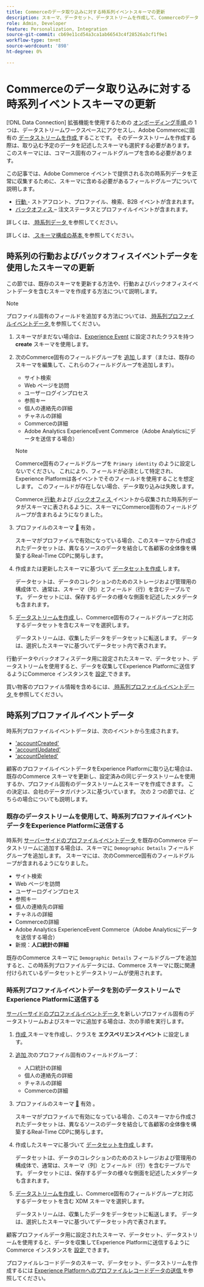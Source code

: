 ```yaml
---
title: Commerceのデータ取り込みに対する時系列イベントスキーマの更新
description: スキーマ、データセット、データストリームを作成して、Commerceのデータ取り込み用に時系列イベントデータを収集して送信する方法を説明します。
role: Admin, Developer
feature: Personalization, Integration
source-git-commit: cb69e11cd54a3ca1ab66543c4f28526a3cf1f9e1
workflow-type: tm+mt
source-wordcount: '898'
ht-degree: 0%

---
```


# Commerceのデータ取り込みに対する時系列イベントスキーマの更新

[!DNL Data Connection] 拡張機能を使用するための [ オンボーディング手順 ](overview.md#onboarding-steps) の 1 つは、データストリームワークスペースにアクセスし、Adobe Commerceに固有の [ データストリームを作成 ](https://experienceleague.adobe.com/docs/experience-platform/datastreams/overview.html?lang=ja) することです。 そのデータストリームを作成する際は、取り込む予定のデータを記述したスキーマも選択する必要があります。 このスキーマには、コマース固有のフィールドグループを含める必要があります。

この記事では、Adobe Commerce イベントで提供される次の時系列データを正常に収集するために、スキーマに含める必要があるフィールドグループについて説明します。

- [ 行動 ](events.md) - ストアフロント、プロファイル、検索、B2B イベントが含まれます。
- [ バックオフィス ](events-backoffice.md) – 注文ステータスとプロファイルイベントが含まれます。

詳しくは、[ 時系列データ ](data-ingestion.md) を参照してください。

詳しくは、[ スキーマ構成の基本 ](https://experienceleague.adobe.com/docs/experience-platform/xdm/schema/composition.html?lang=ja) を参照してください。

## 時系列の行動およびバックオフィスイベントデータを使用したスキーマの更新

この節では、既存のスキーマを更新する方法や、行動およびバックオフィスイベントデータを含むスキーマを作成する方法について説明します。

>[!NOTE]
>
>プロファイル固有のフィールドを追加する方法については、[ 時系列プロファイルイベントデータ ](#time-series-profile-event-data) を参照してください。

1. スキーマがまだない場合は、[Experience Event](https://experienceleague.adobe.com/docs/experience-platform/xdm/ui/resources/schemas.html?lang=ja#create) に設定されたクラスを持つ **create** スキーマを使用します。

1. 次のCommerce固有のフィールドグループを [ 追加 ](https://experienceleague.adobe.com/docs/experience-platform/xdm/ui/resources/schemas.html?lang=ja#add-field-groups) します（または、既存のスキーマを編集して、これらのフィールドグループを追加します）。

   - サイト検索
   - Web ページを訪問
   - ユーザーログインプロセス
   - 参照キー
   - 個人の連絡先の詳細
   - チャネルの詳細
   - Commerceの詳細
   - Adobe Analytics ExperienceEvent Commerce（Adobe Analyticsにデータを送信する場合）

   >[!NOTE]
   >
   > Commerce固有のフィールドグループを `Primary identity` のように設定しないでください。 これにより、フィールドが必須として特定され、Experience Platformは各イベントでそのフィールドを使用することを想定します。 このフィールドが存在しない場合、データ取り込みは失敗します。

   Commerce[ 行動 ](events.md) および [ バックオフィス ](events-backoffice.md) イベントから収集された時系列データがスキーマに表されるように、スキーマにCommerce固有のフィールドグループが含まれるようになりました。

1. プロファイルのスキーマ [&#128279;](https://experienceleague.adobe.com/docs/experience-platform/xdm/ui/resources/schemas.html?lang=ja#profile) 有効 。

   スキーマがプロファイルで有効になっている場合、このスキーマから作成されたデータセットは、異なるソースのデータを結合して各顧客の全体像を構築するReal-Time CDPに関与します。

1. 作成または更新したスキーマに基づいて [ データセットを作成 ](https://experienceleague.adobe.com/docs/platform-learn/implement-mobile-sdk/experience-cloud/platform.html?lang=ja#create-a-dataset) します。

   データセットは、データのコレクションのためのストレージおよび管理用の構成体で、通常は、スキーマ（列）とフィールド（行）を含むテーブルです。 データセットには、保存するデータの様々な側面を記述したメタデータも含まれます。

1. [ データストリームを作成 ](https://experienceleague.adobe.com/docs/experience-platform/datastreams/overview.html?lang=ja) し、Commerce固有のフィールドグループと対応するデータセットを含むスキーマを選択します。

   データストリームは、収集したデータをデータセットに転送します。 データは、選択したスキーマに基づいてデータセット内で表されます。

行動データやバックオフィスデータ用に設定されたスキーマ、データセット、データストリームを使用すると、データを収集してExperience Platformに送信するようにCommerce インスタンスを [ 設定 ](connect-data.md#data-collection) できます。

買い物客のプロファイル情報を含めるには、[ 時系列プロファイルイベントデータ ](#time-series-profile-event-data) を参照してください。

## 時系列プロファイルイベントデータ

時系列プロファイルイベントデータは、次のイベントから生成されます。

- [&#39;accountCreated&#39;](events-backoffice.md#accountcreated)
- [&#39;accountUpdated&#39;](events-backoffice.md#accountupdated)
- [&#39;accountDeleted&#39;](events-backoffice.md#accountdeleted)

顧客のプロファイルイベントデータをExperience Platformに取り込む場合は、既存のCommerce スキーマを更新し、設定済みの同じデータストリームを使用するか、プロファイル固有のデータストリームとスキーマを作成できます。 この決定は、会社のデータガバナンスに基づいています。 次の 2 つの節では、どちらの場合についても説明します。

### 既存のデータストリームを使用して、時系列プロファイルイベントデータをExperience Platformに送信する

時系列 [ サーバーサイドのプロファイルイベントデータ ](events-backoffice.md#customer-profile-events-server-side) を既存のCommerce データストリームに追加する場合は、スキーマに `Demographic Details` フィールドグループを追加します。 スキーマには、次のCommerce固有のフィールドグループが含まれるようになりました。

- サイト検索
- Web ページを訪問
- ユーザーログインプロセス
- 参照キー
- 個人の連絡先の詳細
- チャネルの詳細
- Commerceの詳細
- Adobe Analytics ExperienceEvent Commerce（Adobe Analyticsにデータを送信する場合）
- 新規：**人口統計の詳細**

既存のCommerce スキーマに `Demographic Details` フィールドグループを追加すると、この時系列プロファイルデータには、Commerce スキーマに既に関連付けられているデータセットとデータストリームが使用されます。

### 時系列プロファイルイベントデータを別のデータストリームでExperience Platformに送信する

[ サーバーサイドのプロファイルイベントデータ ](events-backoffice.md#customer-profile-events-server-side) を新しいプロファイル固有のデータストリームおよびスキーマに追加する場合は、次の手順を実行します。

1. [ 作成 ](https://experienceleague.adobe.com/docs/experience-platform/xdm/ui/resources/schemas.html?lang=ja#create) スキーマを作成し、クラスを **エクスペリエンスイベント** に設定します。

1. [ 追加 ](https://experienceleague.adobe.com/docs/experience-platform/xdm/ui/resources/schemas.html?lang=ja#add-field-groups) 次のプロファイル固有のフィールドグループ：

   - 人口統計の詳細
   - 個人の連絡先の詳細
   - チャネルの詳細
   - Commerceの詳細

1. プロファイルのスキーマ [&#128279;](https://experienceleague.adobe.com/docs/experience-platform/xdm/ui/resources/schemas.html?lang=ja#profile) 有効 。

   スキーマがプロファイルで有効になっている場合、このスキーマから作成されたデータセットは、異なるソースのデータを結合して各顧客の全体像を構築するReal-Time CDPに関与します。

1. 作成したスキーマに基づいて [ データセットを作成 ](https://experienceleague.adobe.com/docs/platform-learn/implement-mobile-sdk/experience-cloud/platform.html?lang=ja#create-a-dataset) します。

   データセットは、データのコレクションのためのストレージおよび管理用の構成体で、通常は、スキーマ（列）とフィールド（行）を含むテーブルです。 データセットには、保存するデータの様々な側面を記述したメタデータも含まれます。

1. [ データストリームを作成 ](https://experienceleague.adobe.com/docs/experience-platform/datastreams/overview.html?lang=ja) し、Commerce固有のフィールドグループと対応するデータセットを含む XDM スキーマを選択します。

   データストリームは、収集したデータをデータセットに転送します。 データは、選択したスキーマに基づいてデータセット内で表されます。

顧客プロファイルデータ用に設定されたスキーマ、データセット、データストリームを使用すると、データを収集してExperience Platformに送信するようにCommerce インスタンスを [ 設定 ](connect-data.md#data-collection) できます。

プロファイルレコードデータのスキーマ、データセット、データストリームを作成するには [Experience Platformへのプロファイルレコードデータの送信 ](profile-data.md) を参照してください。
